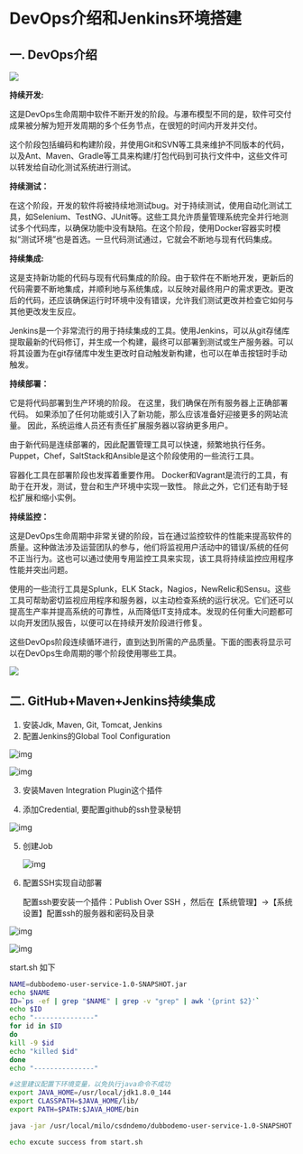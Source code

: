 # DevOps介绍和Jenkins环境搭建

## 一. DevOps介绍

![](images/p-1565693622719.jpg)

**持续开发:**

这是DevOps生命周期中软件不断开发的阶段。与瀑布模型不同的是，软件可交付成果被分解为短开发周期的多个任务节点，在很短的时间内开发并交付。

这个阶段包括编码和构建阶段，并使用Git和SVN等工具来维护不同版本的代码，以及Ant、Maven、Gradle等工具来构建/打包代码到可执行文件中，这些文件可以转发给自动化测试系统进行测试。

**持续测试：**

在这个阶段，开发的软件将被持续地测试bug。对于持续测试，使用自动化测试工具，如Selenium、TestNG、JUnit等。这些工具允许质量管理系统完全并行地测试多个代码库，以确保功能中没有缺陷。在这个阶段，使用Docker容器实时模拟“测试环境”也是首选。一旦代码测试通过，它就会不断地与现有代码集成。

**持续集成:**

这是支持新功能的代码与现有代码集成的阶段。由于软件在不断地开发，更新后的代码需要不断地集成，并顺利地与系统集成，以反映对最终用户的需求更改。更改后的代码，还应该确保运行时环境中没有错误，允许我们测试更改并检查它如何与其他更改发生反应。

Jenkins是一个非常流行的用于持续集成的工具。使用Jenkins，可以从git存储库提取最新的代码修订，并生成一个构建，最终可以部署到测试或生产服务器。可以将其设置为在git存储库中发生更改时自动触发新构建，也可以在单击按钮时手动触发。

**持续部署：**

它是将代码部署到生产环境的阶段。 在这里，我们确保在所有服务器上正确部署代码。 如果添加了任何功能或引入了新功能，那么应该准备好迎接更多的网站流量。 因此，系统运维人员还有责任扩展服务器以容纳更多用户。

由于新代码是连续部署的，因此配置管理工具可以快速，频繁地执行任务。 Puppet，Chef，SaltStack和Ansible是这个阶段使用的一些流行工具。

容器化工具在部署阶段也发挥着重要作用。 Docker和Vagrant是流行的工具，有助于在开发，测试，登台和生产环境中实现一致性。 除此之外，它们还有助于轻松扩展和缩小实例。

**持续监控：**

这是DevOps生命周期中非常关键的阶段，旨在通过监控软件的性能来提高软件的质量。这种做法涉及运营团队的参与，他们将监视用户活动中的错误/系统的任何不正当行为。这也可以通过使用专用监控工具来实现，该工具将持续监控应用程序性能并突出问题。

使用的一些流行工具是Splunk，ELK Stack，Nagios，NewRelic和Sensu。这些工具可帮助密切监视应用程序和服务器，以主动检查系统的运行状况。它们还可以提高生产率并提高系统的可靠性，从而降低IT支持成本。发现的任何重大问题都可以向开发团队报告，以便可以在持续开发阶段进行修复。

这些DevOps阶段连续循环进行，直到达到所需的产品质量。下面的图表将显示可以在DevOps生命周期的哪个阶段使用哪些工具。

![](images/p-1565693599094.jpg)

## 二. GitHub+Maven+Jenkins持续集成

1. 安装Jdk, Maven, Git, Tomcat, Jenkins
2. 配置Jenkins的Global Tool Configuration

![img](images/20170927031700049.png)

![img](images/20170927020759503.png)  

3. 安装Maven Integration Plugin这个插件

4. 添加Credential, 要配置github的ssh登录秘钥 

![img](images/20170927023730452.png)

5. 创建Job

   ![img](images/20170927023111113.png)

6. 配置SSH实现自动部署

   配置ssh要安装一个插件：Publish Over SSH ，然后在【系统管理】->【系统设置】配置ssh的服务器和密码及目录

![img](images/20170928002817976.png)

![img](images/20170928004657724.png)

start.sh 如下

```sh
NAME=dubbodemo-user-service-1.0-SNAPSHOT.jar
echo $NAME
ID=`ps -ef | grep "$NAME" | grep -v "grep" | awk '{print $2}'`
echo $ID
echo "---------------"
for id in $ID
do
kill -9 $id
echo "killed $id"
done
echo "---------------"

#这里建议配置下环境变量，以免执行java命令不成功
export JAVA_HOME=/usr/local/jdk1.8.0_144
export CLASSPATH=$JAVA_HOME/lib/
export PATH=$PATH:$JAVA_HOME/bin

java -jar /usr/local/milo/csdndemo/dubbodemo-user-service-1.0-SNAPSHOT.jar > /usr/local/milo/csdndemo/my.log 2>&1 &

echo excute success from start.sh
```

